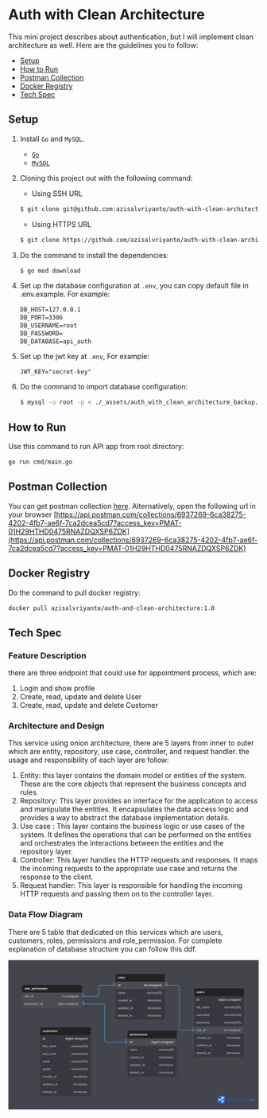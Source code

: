 # Auth with Clean Architecture
This mini project describes about authentication, but I will implement clean architecture as well. Here are the guidelines you to follow:
* [Setup](#scenario)
* [How to Run](#how-to-run)
* [Postman Collection](#postman-collection)
* [Docker Registry](#docker-registry)
* [Tech Spec](#tech-spec)

## Setup
1. Install `Go` and `MySQL`.
    * [`Go`](https://go.dev/doc/install)
    * [`MySQL`](https://dev.mysql.com/doc/)
1. Cloning this project out with the following command:
    * Using SSH URL
    ```bash
    $ git clone git@github.com:azisalvriyanto/auth-with-clean-architecture.git
    ```
    * Using HTTPS URL
    ```bash
    $ git clone https://github.com/azisalvriyanto/auth-with-clean-architecture.git
    ```
1. Do the command to install the dependencies:
    ```bash
    $ go mod download
    ```
1. Set up the database configuration at `.env`, you can copy default file in .env.example. For example:
    ```text
    DB_HOST=127.0.0.1
    DB_PORT=3306
    DB_USERNAME=root
    DB_PASSWORD=
    DB_DATABASE=api_auth
    ```
1. Set up the jwt key at `.env`, For example:
    ```text
    JWT_KEY="secret-key"
    ```

1. Do the command to import database configuration:
    ```bash
    $ mysql -u root -p < ./_assets/auth_with_clean_architecture_backup.sql
    ```

## How to Run
Use this command to run API app from root directory:
```bash
go run cmd/main.go
```

## Postman Collection
You can get postman collection [here](https://api.postman.com/collections/6937269-6ca38275-4202-4fb7-ae6f-7ca2dcea5cd7?access_key=PMAT-01H29HTHD0475RNAZDQXSP6ZDK).
Alternatively, open the following url in your browser
[https://api.postman.com/collections/6937269-6ca38275-4202-4fb7-ae6f-7ca2dcea5cd7?access_key=PMAT-01H29HTHD0475RNAZDQXSP6ZDK](https://api.postman.com/collections/6937269-6ca38275-4202-4fb7-ae6f-7ca2dcea5cd7?access_key=PMAT-01H29HTHD0475RNAZDQXSP6ZDK)

## Docker Registry
Do the command to pull docker registry:
```bash
docker pull azisalvriyanto/auth-and-clean-architecture:1.0
```

## Tech Spec
### Feature Description
there are three endpoint that could use for appointment process, which are:
1. Login and show profile
1. Create, read, update and delete User
1. Create, read, update and delete Customer

### Architecture and Design
This service using onion architecture, there are 5 layers from inner to outer which are entity, repository, use case, controller, and request handler. the usage and responsibility of each layer are follow:
1. Entity: this layer contains the domain model or entities of the system. These are the core objects that represent the business concepts and rules.
1. Repository: This layer provides an interface for the application to access and manipulate the entities. It encapsulates the data access logic and provides a way to abstract the database implementation details.
1. Use case : This layer contains the business logic or use cases of the system. It defines the operations that can be performed on the entities and orchestrates the interactions between the entities and the repository layer.
1. Controller: This layer handles the HTTP requests and responses. It maps the incoming requests to the appropriate use case and returns the response to the client.
1. Request handler: This layer is responsible for handling the incoming HTTP requests and passing them on to the controller layer.

### Data Flow Diagram
There are 5 table that dedicated on this services which are users, customers, roles, permissions and role_permission. For complete explanation of database structure you can follow this ddf.

![data flow diagram](./docs/database-design.png)
